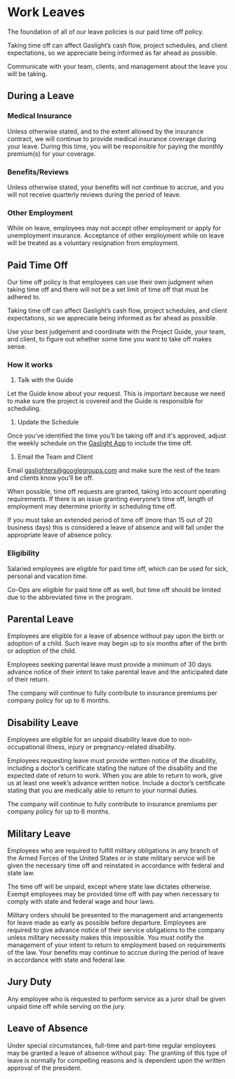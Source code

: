 # Work Leaves

The foundation of all of our leave policies is our paid time off policy.

Taking time off can affect Gaslight’s cash flow, project schedules,
and client expectations, so we appreciate being informed as far ahead as
possible.

Communicate with your team, clients, and management about the leave you
will be taking.

## During a Leave

### Medical Insurance

Unless otherwise stated, and to the extent allowed by the insurance
contract, we will continue to provide medical insurance coverage during
your leave. During this time, you will be responsible for paying the
monthly premium(s) for your coverage.

### Benefits/Reviews

Unless otherwise stated, your benefits will not continue to accrue, and
you will not receive quarterly reviews during the period of leave.

### Other Employment

While on leave, employees may not accept other employment or apply for
unemployment insurance. Acceptance of other employment while on leave
will be treated as a voluntary resignation from employment.

## Paid Time Off

Our time off policy is that employees can use their own judgment when taking
time off and there will not be a set limit of time off that must be adhered to.

Taking time off can affect Gaslight’s cash flow, project schedules, and
client expectations, so we appreciate being informed as far ahead as possible.

Use your best judgement and coordinate with the Project Guide, your team, and
client, to figure out whether some time you want to take off makes sense.

### How it works

1. Talk with the Guide

  Let the Guide know about your request. This is important because we
  need to make sure the project is covered and the Guide is responsible
  for scheduling.

1. Update the Schedule

  Once you’ve identified the time you’ll be taking off and it's
  approved, adjust the weekly schedule on the [Gaslight App][scheduler]
  to include the time off.

1. Email the Team and Client

  Email gaslighters@googlegroups.com and make sure the rest of the team and
  clients know you’ll be off.

When possible, time off requests are granted, taking into account operating
requirements. If there is an issue granting everyone’s time off, length of
employment may determine priority in scheduling time off.

If you must take an extended period of time off (more than 15 out of 20
business days) this is considered a leave of absence and will fall under the
appropriate leave of absence policy.

### Eligibility

Salaried employees are eligible for paid time off, which can be used for
sick, personal and vacation time.

Co-Ops are eligible for paid time off as well, but time off should be
limited due to the abbreviated time in the program.

## Parental Leave

Employees are eligible for a leave of absence without pay upon the birth
or adoption of a child. Such leave may begin up to six months after of
the birth or adoption of the child.

Employees seeking parental leave must provide a minimum of 30 days
advance notice of their intent to take parental leave and the
anticipated date of their return.

The company will continue to fully contribute to insurance premiums per
company policy for up to 6 months.

## Disability Leave

Employees are eligible for an unpaid disability leave due to
non-occupational illness, injury or pregnancy-related disability.

Employees requesting leave must provide written notice of the
disability, including a doctor’s certificate stating the nature of the
disability and the expected date of return to work. When you are able to
return to work, give us at least one week’s advance written notice.
Include a doctor’s certificate stating that you are medically able to
return to your normal duties.

The company will continue to fully contribute to insurance premiums per
company policy for up to 6 months.

## Military Leave

Employees who are required to fulfill military obligations in any branch
of the Armed Forces of the United States or in state military service
will be given the necessary time off and reinstated in accordance with
federal and state law.

The time off will be unpaid, except where state law dictates otherwise.
Exempt employees may be provided time off with pay when necessary to
comply with state and federal wage and hour laws.

Military orders should be presented to the management and arrangements
for leave made as early as possible before departure. Employees are
required to give advance notice of their service obligations to the
company unless military necessity makes this impossible. You must
notify the management of your intent to return to employment based on
requirements of the law. Your benefits may continue to accrue during
the period of leave in accordance with state and federal law.

## Jury Duty

Any employee who is requested to perform service as a juror shall be
given unpaid time off while serving on the jury.

## Leave of Absence

Under special circumstances, full-time and part-time regular employees
may be granted a leave of absence without pay. The granting of this type
of leave is normally for compelling reasons and is dependent upon the
written approval of the president.

[scheduler]: http://dashboard.gaslight.co/schedule 

